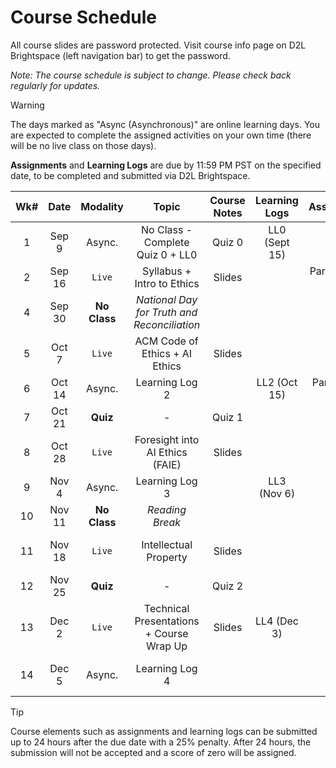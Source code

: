 <!-- markdownlint-disable -->

# Course Schedule

All course slides are password protected. Visit course info page on D2L Brightspace (left navigation bar) to get the password.

*Note: The course schedule is subject to change. Please check back regularly for updates.*

> [!WARNING]
> The days marked as "Async (Asynchronous)" are online learning days. You are expected to complete the assigned activities on your own time (there will be no live class on those days). 

 **Assignments** and **Learning Logs** are due by 11:59 PM PST on the specified date, to be completed and submitted via D2L Brightspace.


| **Wk#** | **Date** | **Modality** |                  **Topic**                  | **Course Notes** | **Learning Logs** |  **Assignment**  |  **Project**  |
| :-----: | :------: | :----------: | :-----------------------------------------: | :--------------: | :---------------: | :--------------: | :-----------: |
|    1    |  Sep 9   |    Async.    |      No Class - Complete Quiz 0 + LL0       |      Quiz 0      |   LL0 (Sept 15)   |                  |               |
|    2    |  Sep 16  |    `Live`    |         Syllabus + Intro to Ethics          |      Slides      |                   | Part 1 (Sept 25) |               |
|    4    |  Sep 30  | **No Class** | _National Day for Truth and Reconciliation_ |                  |                   |                  |  M0 (Oct 2)   |
|    5    |  Oct 7   |    `Live`    |       ACM Code of Ethics + AI Ethics        |      Slides      |                   |                  |               |
|    6    |  Oct 14  |    Async.    |               Learning Log 2                |                  |   LL2 (Oct 15)    | Part 2 (Oct 16)  |               |
|    7    |  Oct 21  |   **Quiz**   |                      -                      |      Quiz 1      |                   |                  |               |
|    8    |  Oct 28  |    `Live`    |       Foresight into AI Ethics (FAIE)       |      Slides      |                   |                  |  M1 (Oct 30)  |
|    9    |  Nov 4   |    Async.    |               Learning Log 3                |                  |    LL3 (Nov 6)    |                  |               |
|   10    |  Nov 11  | **No Class** |               _Reading Break_               |                  |                   |                  |               |
|   11    |  Nov 18  |    `Live`    |            Intellectual Property            |      Slides      |                   |                  | M1.5 (Nov 17) |
|   12    |  Nov 25  |   **Quiz**   |                      -                      |      Quiz 2      |                   |                  |               |
|   13    |  Dec 2   |    `Live`    |  Technical Presentations + Course Wrap Up   |      Slides      |    LL4 (Dec 3)    |                  |  M2 (Dec 4)   |
|   14    |  Dec 5   |    Async.    |               Learning Log 4                |                  |                   |                  |  M3 (Dec 5)   |


> [!TIP]
> Course elements such as assignments and learning logs can be submitted up to 24 hours after the due date with a 25% penalty. After 24 hours, the submission will not be accepted and a score of zero will be assigned.